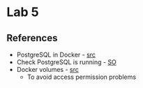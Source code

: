 # Lab 5

## References

- PostgreSQL in Docker - [src](https://towardsdatascience.com/how-to-run-postgresql-and-pgadmin-using-docker-3a6a8ae918b5)
- Check PostgreSQL is running - [SO](https://stackoverflow.com/a/48648959)
- Docker volumes - [src](https://github.com/docker-library/rabbitmq/issues/530#issuecomment-1012985283)
  - To avoid access permission problems